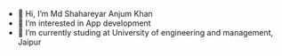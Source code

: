 - 👋 Hi, I’m Md Shahareyar Anjum Khan
- 👀 I’m interested in App development
- 🌱 I’m currently studing at University of engineering and management, Jaipur

<!---
shahareyar2003/shahareyar2003 is a ✨ special ✨ repository because its `README.md` (this file) appears on your GitHub profile.
You can click the Preview link to take a look at your changes.
--->
